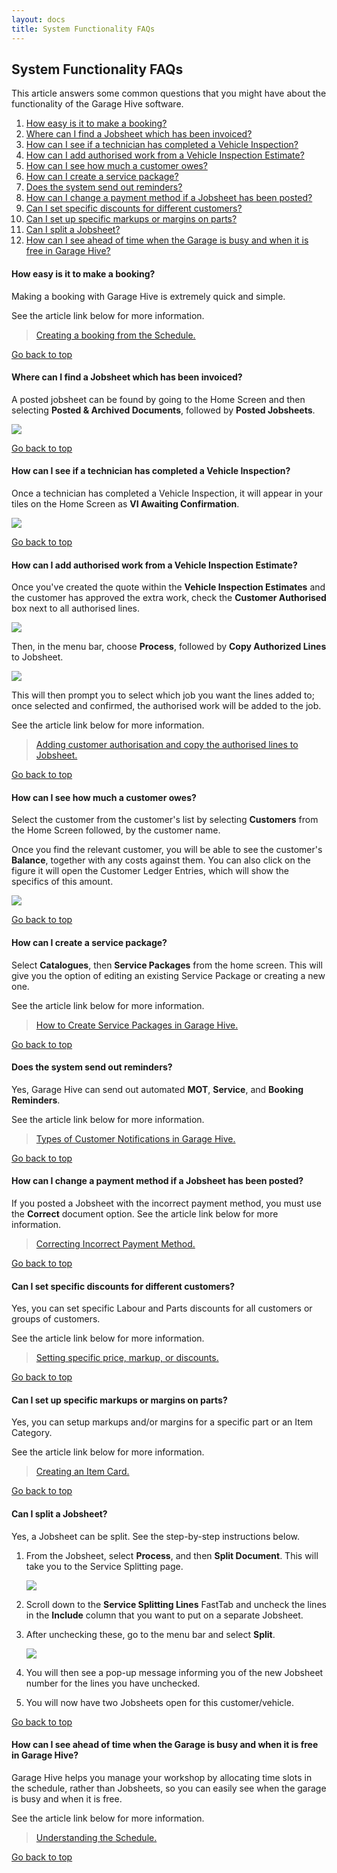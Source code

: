 ```yaml
---
layout: docs
title: System Functionality FAQs
---
```


<a name="top"></a>

## System Functionality FAQs
This article answers some common questions that you might have about the functionality of the Garage Hive software.

1. [How easy is it to make a booking&#63;](#how-easy-is-it-to-make-a-booking)
2. [Where can I find a Jobsheet which has been invoiced&#63;](#where-can-i-find-a-jobsheet-which-has-been-invoiced)
3. [How can I see if a technician has completed a Vehicle Inspection&#63;](#how-can-i-see-if-a-technician-has-completed-a-vehicle-inspection)
4. [How can I add authorised work from a Vehicle Inspection Estimate&#63;](#how-can-i-add-authorised-work-from-a-vehicle-inspection-estimate)
5. [How can I see how much a customer owes&#63;](#how-can-i-see-how-much-a-customer-owes)
6. [How can I create a service package&#63;](#how-can-i-create-a-service-package)
7. [Does the system send out reminders&#63;](#does-the-system-send-out-reminders)
8. [How can I change a payment method if a Jobsheet has been posted&#63;](#how-can-i-change-a-payment-method-if-a-jobsheet-has-been-posted)
9. [Can I set specific discounts for different customers&#63;](#can-i-set-specific-discounts-for-different-customers)
10. [Can I set up specific markups or margins on parts&#63;](#can-i-set-up-specific-markups-or-margins-on-parts)
11. [Can I split a Jobsheet&#63;](#can-i-split-a-jobsheet)
12. [How can I see ahead of time when the Garage is busy and when it is free in Garage Hive&#63;](#howcan-i-see-ahead-of-time-when-the-garage-is-busy-and-when-it-is-free-in-garage-hive)

#### How easy is it to make a booking?

Making a booking with Garage Hive is extremely quick and simple. 

See the article link below for more information. 

> [Creating a booking from the Schedule.](/docs/garagehive-create-a-booking.html "Creating a booking from the Schedule")

[Go back to top](#top)

#### Where can I find a Jobsheet which has been invoiced?

A posted jobsheet can be found by going to the Home Screen and then selecting **Posted & Archived Documents**, followed by **Posted Jobsheets**. 

   ![](media/garagehive-faqs1.png)

[Go back to top](#top)

#### How can I see if a technician has completed a Vehicle Inspection?

Once a technician has completed a Vehicle Inspection, it will appear in your tiles on the Home Screen as **VI Awaiting Confirmation**.

   ![](media/garagehive-faqs2.png)

[Go back to top](#top)

#### How can I add authorised work from a Vehicle Inspection Estimate?

Once you've created the quote within the **Vehicle Inspection Estimates** and the customer has approved the extra work, check the **Customer Authorised** box next to all authorised lines. 

   ![](media/garagehive-faqs3.png)

Then, in the menu bar, choose **Process**, followed by **Copy Authorized Lines** to Jobsheet.

   ![](media/garagehive-faqs3a.png)

This will then prompt you to select which job you want the lines added to; once selected and confirmed, the authorised work will be added to the job.

See the article link below for more information.

> [Adding customer authorisation and copy the authorised lines to Jobsheet.](/docs/garagehive-VHC.html#adding-customer-authorisation-and-copy-the-authorised-lines-to-jobsheet "Adding customer authorisation and copy the authorised lines to Jobsheet")

[Go back to top](#top)

#### How can I see how much a customer owes?

Select the customer from the customer's list by selecting **Customers** from the Home Screen followed, by the customer name. 

Once you find the relevant customer, you will be able to see the customer's **Balance**, together with any costs against them. You can also click on the figure it will open the Customer Ledger Entries, which will show the specifics of this amount.

   ![](media/garagehive-faqs4.png)

[Go back to top](#top)

#### How can I create a service package?

Select **Catalogues**, then **Service Packages** from the home screen. This will give you the option of editing an existing Service Package or creating a new one. 

See the article link below for more information. 

> [How to Create Service Packages in Garage Hive.](/docs/garagehive-service-packages.html "How to Create Service Packages in Garage Hive")

[Go back to top](#top)

#### Does the system send out reminders?

Yes, Garage Hive can send out automated **MOT**, **Service**, and **Booking Reminders**.

See the article link below for more information. 

> [Types of Customer Notifications in Garage Hive.](/docs/garagehive-customer-notifications.html "Types of Customer Notifications in Garage Hive")

[Go back to top](#top)

#### How can I change a payment method if a Jobsheet has been posted?

If you posted a Jobsheet with the incorrect payment method, you must use the **Correct** document option. See the article link below for more information.

> [Correcting Incorrect Payment Method.](/docs/garagehive-jobsheet-cancel-and-correct.html#correcting-a-jobsheet "Correcting Incorrect Payment Method")

[Go back to top](#top)

#### Can I set specific discounts for different customers?

Yes, you can set specific Labour and Parts discounts for all customers or groups of customers. 

See the article link below for more information. 

> [Setting specific price, markup, or discounts.](/docs/garagehive-extending-price-markup-and-discount-calculations.html "Setting specific price, markup, or discounts")

[Go back to top](#top)

#### Can I set up specific markups or margins on parts?

Yes, you can setup markups and/or margins for a specific part or an Item Category. 

See the article link below for more information. 

> [Creating an Item Card.](/docs/garagehive-create-an-item-card.html "Creating an Item Card")

[Go back to top](#top)

#### Can I split a Jobsheet? 

Yes, a Jobsheet can be split. See the step-by-step instructions below.

1. From the Jobsheet, select **Process**, and then **Split Document**. This will take you to the Service Splitting page.

   ![](media/garagehive-faqs5.png)

2. Scroll down to the **Service Splitting Lines** FastTab and uncheck the lines in the **Include** column that you want to put on a separate Jobsheet.
3. After unchecking these, go to the menu bar and select **Split**.

   ![](media/garagehive-faqs6.png)

4. You will then see a pop-up message informing you of the new Jobsheet number for the lines you have unchecked.
5. You will now have two Jobsheets open for this customer/vehicle.

[Go back to top](#top)

#### How can I see ahead of time when the Garage is busy and when it is free in Garage Hive?
Garage Hive helps you manage your workshop by allocating time slots in the schedule, rather than Jobsheets, so you can easily see when the garage is busy and when it is free.

See the article link below for more information.

> [Understanding the Schedule.](/docs/garagehive-understanding-the-schedule.html "Understanding the Schedule")


[Go back to top](#top)
